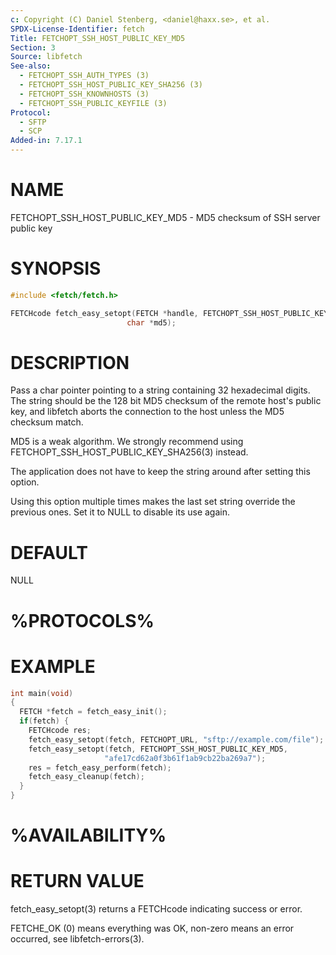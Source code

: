 ```yaml
---
c: Copyright (C) Daniel Stenberg, <daniel@haxx.se>, et al.
SPDX-License-Identifier: fetch
Title: FETCHOPT_SSH_HOST_PUBLIC_KEY_MD5
Section: 3
Source: libfetch
See-also:
  - FETCHOPT_SSH_AUTH_TYPES (3)
  - FETCHOPT_SSH_HOST_PUBLIC_KEY_SHA256 (3)
  - FETCHOPT_SSH_KNOWNHOSTS (3)
  - FETCHOPT_SSH_PUBLIC_KEYFILE (3)
Protocol:
  - SFTP
  - SCP
Added-in: 7.17.1
---
```


# NAME

FETCHOPT_SSH_HOST_PUBLIC_KEY_MD5 - MD5 checksum of SSH server public key

# SYNOPSIS

~~~c
#include <fetch/fetch.h>

FETCHcode fetch_easy_setopt(FETCH *handle, FETCHOPT_SSH_HOST_PUBLIC_KEY_MD5,
                          char *md5);
~~~

# DESCRIPTION

Pass a char pointer pointing to a string containing 32 hexadecimal digits. The
string should be the 128 bit MD5 checksum of the remote host's public key, and
libfetch aborts the connection to the host unless the MD5 checksum match.

MD5 is a weak algorithm. We strongly recommend using
FETCHOPT_SSH_HOST_PUBLIC_KEY_SHA256(3) instead.

The application does not have to keep the string around after setting this
option.

Using this option multiple times makes the last set string override the
previous ones. Set it to NULL to disable its use again.

# DEFAULT

NULL

# %PROTOCOLS%

# EXAMPLE

~~~c
int main(void)
{
  FETCH *fetch = fetch_easy_init();
  if(fetch) {
    FETCHcode res;
    fetch_easy_setopt(fetch, FETCHOPT_URL, "sftp://example.com/file");
    fetch_easy_setopt(fetch, FETCHOPT_SSH_HOST_PUBLIC_KEY_MD5,
                     "afe17cd62a0f3b61f1ab9cb22ba269a7");
    res = fetch_easy_perform(fetch);
    fetch_easy_cleanup(fetch);
  }
}
~~~

# %AVAILABILITY%

# RETURN VALUE

fetch_easy_setopt(3) returns a FETCHcode indicating success or error.

FETCHE_OK (0) means everything was OK, non-zero means an error occurred, see
libfetch-errors(3).
